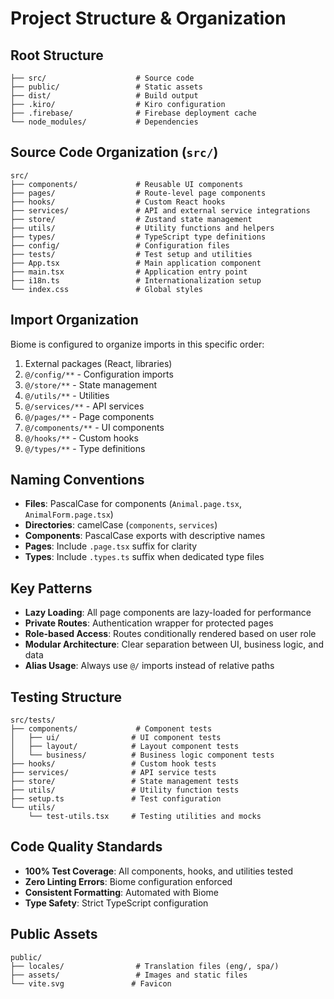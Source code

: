# Project Structure & Organization

## Root Structure
```
├── src/                    # Source code
├── public/                 # Static assets
├── dist/                   # Build output
├── .kiro/                  # Kiro configuration
├── .firebase/              # Firebase deployment cache
└── node_modules/           # Dependencies
```

## Source Code Organization (`src/`)
```
src/
├── components/             # Reusable UI components
├── pages/                  # Route-level page components
├── hooks/                  # Custom React hooks
├── services/               # API and external service integrations
├── store/                  # Zustand state management
├── utils/                  # Utility functions and helpers
├── types/                  # TypeScript type definitions
├── config/                 # Configuration files
├── tests/                  # Test setup and utilities
├── App.tsx                 # Main application component
├── main.tsx                # Application entry point
├── i18n.ts                 # Internationalization setup
└── index.css               # Global styles
```

## Import Organization
Biome is configured to organize imports in this specific order:
1. External packages (React, libraries)
2. `@/config/**` - Configuration imports
3. `@/store/**` - State management
4. `@/utils/**` - Utilities
5. `@/services/**` - API services
6. `@/pages/**` - Page components
7. `@/components/**` - UI components
8. `@/hooks/**` - Custom hooks
9. `@/types/**` - Type definitions

## Naming Conventions
- **Files**: PascalCase for components (`Animal.page.tsx`, `AnimalForm.page.tsx`)
- **Directories**: camelCase (`components`, `services`)
- **Components**: PascalCase exports with descriptive names
- **Pages**: Include `.page.tsx` suffix for clarity
- **Types**: Include `.types.ts` suffix when dedicated type files

## Key Patterns
- **Lazy Loading**: All page components are lazy-loaded for performance
- **Private Routes**: Authentication wrapper for protected pages
- **Role-based Access**: Routes conditionally rendered based on user role
- **Modular Architecture**: Clear separation between UI, business logic, and data
- **Alias Usage**: Always use `@/` imports instead of relative paths

## Testing Structure
```
src/tests/
├── components/             # Component tests
│   ├── ui/                # UI component tests
│   ├── layout/            # Layout component tests
│   └── business/          # Business logic component tests
├── hooks/                 # Custom hook tests
├── services/              # API service tests
├── store/                 # State management tests
├── utils/                 # Utility function tests
├── setup.ts               # Test configuration
└── utils/
    └── test-utils.tsx     # Testing utilities and mocks
```

## Code Quality Standards
- **100% Test Coverage**: All components, hooks, and utilities tested
- **Zero Linting Errors**: Biome configuration enforced
- **Consistent Formatting**: Automated with Biome
- **Type Safety**: Strict TypeScript configuration

## Public Assets
```
public/
├── locales/                # Translation files (eng/, spa/)
├── assets/                 # Images and static files
└── vite.svg               # Favicon
```